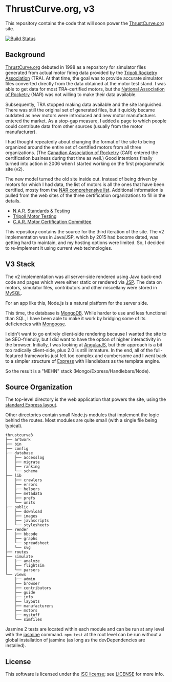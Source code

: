 # ThrustCurve.org, v3

This repository contains the code that will soon power the [ThrustCurve.org](http://thrustcurve.org/) site.

[![Build Status](https://travis-ci.org/JohnCoker/thrustcurve3.svg?branch=master)](https://travis-ci.org/JohnCoker/thrustcurve3)

## Background

[ThrustCurve.org](http://thrustcurve.org/)
debuted in 1998 as a repository for simulator files generated from
actual motor firing data provided by the
[Tripoli Rocketry Association](http://www.tripoli.org) (TRA).
At that time, the goal was to provide accurate simulator files converted directly
from the data obtained at the motor test stand.
I was able to get data for most TRA-certified motors,
but the [National Association of Rocketry](http://www.nar.org) (NAR)
was not willing to make their data available.

Subsequently, TRA stopped making data available and the site languished.
There was still the original set of generated files, but it quickly became outdated
as new motors were introduced and new motor manufactuers entered the market.
As a stop-gap measure, I added a page to which people could contribute data
from other sources (usually from the motor manufacturer).

I had thought repeatedly about changing the format of the site to being
organized around the entire set of certified motors from all three organizations.
(The
[Canadian Association of Rocketry](http://www.canadianrocketry.org)
(CAR) entered the certification business during that time as well.)
Good intentions finally turned into action in 2006 when I started working on
the first programmatic site (v2).

The new model turned the old site inside out.
Instead of being driven by motors for which I had data, the list of motors is all the ones
that have been certified,
mosty from the [NAR comprehensive list](http://nar.org/SandT/pdf/CombinedList.pdf).
Additional information is pulled from the web sites of the three certification
organizations to fill in the details.

 * [N.A.R. Standards & Testing](http://www.nar.org/standards-and-testing-committee/)
 * [Tripoli Motor Testing](http://www.tripoli.org/)
 * [C.A.R. Motor Certification Committee](http://www.canadianrocketry.org/mcc_about.php)

This repository contains the source for the third iteration of the site.
The v2 implementation was in Java/JSP, which by 2015 had become dated, was getting hard
to maintain, and my hosting options were limited.
So, I decided to re-implement it using current web technologies.

## V3 Stack

The v2 implementation was all server-side rendered using Java back-end code and pages which
were either static or rendered via [JSP](https://en.wikipedia.org/wiki/JavaServer_Pages).
The data on motors, simulator files, contributors and other miscellany were stored in
[MySQL](http://dev.mysql.com/).

For an app like this, Node.js is a natural platform for the server side.

This time, the database is [MongoDB](https://www.mongodb.com/).
While harder to use and less functional than SQL,
I have been able to make it work by bridging some of its deficiencies with
[Mongoose](http://mongoosejs.com/).

I didn't want to go entirely client-side rendering because I wanted the site to be SEO-friendly,
but I did want to have the option of higher interactivity in the browser.
Initially, I was looking at [AngularJS](https://angularjs.org/), but their approach is a bit too
radically client-side, plus 2.0 is still immature.
In the end, all of the full-featured frameworks just felt too complex and cumbersome and I
went back to a simpler structure of [Express](http://expressjs.com/) with
Handlebars as the template engine.

So the result is a "MEHN" stack (Mongo/Express/Handlebars/Node).


## Source Organization

The top-level directory is the web application that powers the site, using the
[standard Express layout](http://expressjs.com/en/starter/generator.html).

Other directories contain small Node.js modules that implement the logic behind the routes.
Most modules are quite small (with a single file being typical).

```
thrustcurve3
├── artwork
├── bin
├── config
├── database
│   ├── accesslog
│   ├── migrate
│   ├── ranking
│   └── schema
├── lib
│   ├── crawlers
│   ├── errors
│   ├── helpers
│   ├── metadata
│   ├── prefs
│   └── units
├── public
│   ├── download
│   ├── images
│   ├── javascripts
│   └── stylesheets
├── render
│   ├── bbcode
│   ├── graphs
│   └── spreadsheet
│   └── svg
├── routes
├── simulate
│   ├── analyze
│   ├── flightsim
│   └── parsers
└── views
    ├── admin
    ├── browser
    ├── contributors
    ├── guide
    ├── info
    ├── layouts
    ├── manufacturers
    ├── motors
    ├── mystuff
    └── simfiles
```

Jasmine 2 tests are located within each module and can be run at any level with the
[jasmine](https://www.npmjs.com/package/jasmine) command.
`npm test` at the root level can be run without a global installation of jasmine
(as long as the devDependencies are installed).

## License

This software is licensed under the [ISC license](https://opensource.org/licenses/ISC); see [LICENSE](LICENSE) for more info.
